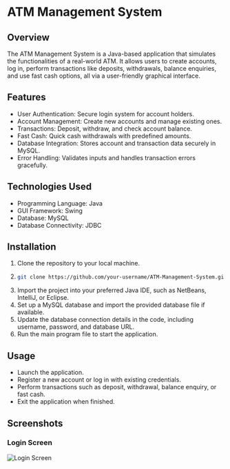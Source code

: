 # ATM Management System

## Overview
The ATM Management System is a Java-based application that simulates the functionalities of a real-world ATM. It allows users to create accounts, log in, perform transactions like deposits, withdrawals, balance enquiries, and use fast cash options, all via a user-friendly graphical interface.

## Features
- User Authentication: Secure login system for account holders.
- Account Management: Create new accounts and manage existing ones.
- Transactions: Deposit, withdraw, and check account balance.
- Fast Cash: Quick cash withdrawals with predefined amounts.
- Database Integration: Stores account and transaction data securely in MySQL.
- Error Handling: Validates inputs and handles transaction errors gracefully.

## Technologies Used
- Programming Language: Java
- GUI Framework: Swing
- Database: MySQL
- Database Connectivity: JDBC

## Installation
1. Clone the repository to your local machine.
2. ```bash
   git clone https://github.com/your-username/ATM-Management-System.git
3. Import the project into your preferred Java IDE, such as NetBeans, IntelliJ, or Eclipse.
4. Set up a MySQL database and import the provided database file if available.
5. Update the database connection details in the code, including username, password, and database URL.
6. Run the main program file to start the application.

## Usage
- Launch the application.
- Register a new account or log in with existing credentials.
- Perform transactions such as deposit, withdrawal, balance enquiry, or fast cash.
- Exit the application when finished.

## Screenshots 
  ### Login Screen
![Login Screen](screenshots/login.png)
